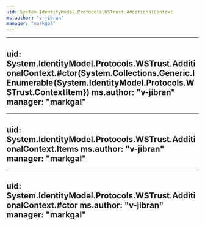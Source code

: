 ```yaml
---
uid: System.IdentityModel.Protocols.WSTrust.AdditionalContext
ms.author: "v-jibran"
manager: "markgal"
---
```


---
uid: System.IdentityModel.Protocols.WSTrust.AdditionalContext.#ctor(System.Collections.Generic.IEnumerable{System.IdentityModel.Protocols.WSTrust.ContextItem})
ms.author: "v-jibran"
manager: "markgal"
---

---
uid: System.IdentityModel.Protocols.WSTrust.AdditionalContext.Items
ms.author: "v-jibran"
manager: "markgal"
---

---
uid: System.IdentityModel.Protocols.WSTrust.AdditionalContext.#ctor
ms.author: "v-jibran"
manager: "markgal"
---
